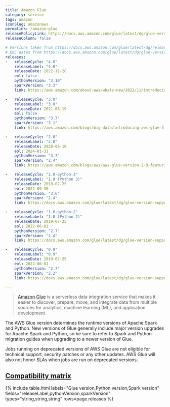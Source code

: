 ```yaml
---
title: Amazon Glue
category: service
tags: amazon
iconSlug: amazonaws
permalink: /amazon-glue
releasePolicyLink: https://docs.aws.amazon.com/glue/latest/dg/glue-version-support-policy.html
releaseColumn: false

# Versions taken from https://docs.aws.amazon.com/glue/latest/dg/release-notes.html
# EOL dates from https://docs.aws.amazon.com/glue/latest/dg/glue-version-support-policy.html.
releases:
-   releaseCycle: "4.0"
    releaseLabel: "4.0"
    releaseDate: 2022-11-28
    eol: false
    pythonVersion: "3.10"
    sparkVersion: "3.3"
    link: https://aws.amazon.com/about-aws/whats-new/2022/11/introducing-aws-glue-4-0/

-   releaseCycle: "3.0"
    releaseLabel: "3.0"
    releaseDate: 2021-08-19
    eol: false
    pythonVersion: "3.7"
    sparkVersion: "3.1"
    link: https://aws.amazon.com/blogs/big-data/introducing-aws-glue-3-0-with-optimized-apache-spark-3-1-runtime-for-faster-data-integration/

-   releaseCycle: "2.0"
    releaseLabel: "2.0"
    releaseDate: 2020-08-10
    eol: 2024-01-31
    pythonVersion: "3.7"
    sparkVersion: "2.4"
    link: https://aws.amazon.com/blogs/aws/aws-glue-version-2-0-featuring-10x-faster-job-start-times-and-1-minute-minimum-billing-duration/

-   releaseCycle: "1.0-python-3"
    releaseLabel: "1.0 (Python 3)"
    releaseDate: 2019-07-25
    eol: 2022-09-30
    pythonVersion: "3.6"
    sparkVersion: "2.4"
    link: https://docs.aws.amazon.com/glue/latest/dg/glue-version-support-policy.html

-   releaseCycle: "1.0-python-2"
    releaseLabel: "1.0 (Python 2)"
    releaseDate: 2019-07-25
    eol: 2022-06-01
    pythonVersion: "2.7"
    sparkVersion: "2.4"
    link: https://docs.aws.amazon.com/glue/latest/dg/glue-version-support-policy.html

-   releaseCycle: "0.9"
    releaseLabel: "0.9"
    releaseDate: 2019-07-25
    eol: 2022-06-01
    pythonVersion: "2.7"
    sparkVersion: "2.2"
    link: https://docs.aws.amazon.com/glue/latest/dg/glue-version-support-policy.html

---
```


> [Amazon Glue](https://aws.amazon.com/glue/) is a serverless data integration service that makes
> it easier to discover, prepare, move, and integrate data from multiple sources for analytics,
> machine learning (ML), and application development.

The AWS Glue version determines the runtime versions of Apache Spark and Python. New versions of
Glue generally include major version upgrades for Apache Spark and Python, so be sure to refer to
Spark and Python migration guides when upgrading to a newer version of Glue.

Jobs running on deprecated versions of AWS Glue are not eligible for technical support, security
patches or any other updates. AWS Glue will also not honor SLAs when jobs are run on deprecated
versions.

## [Compatibility matrix](https://docs.aws.amazon.com/glue/latest/dg/release-notes.html)

{% include table.html
labels="Glue version,Python version,Spark version"
fields="releaseLabel,pythonVersion,sparkVersion"
types="string,string,string"
rows=page.releases %}
